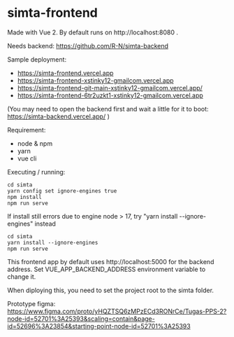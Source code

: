 # simta-frontend
Made with Vue 2. By default runs on http://localhost:8080 .

Needs backend: https://github.com/R-N/simta-backend

Sample deployment: 
- https://simta-frontend.vercel.app
- https://simta-frontend-xstinky12-gmailcom.vercel.app
- https://simta-frontend-git-main-xstinky12-gmailcom.vercel.app/
- https://simta-frontend-6tr2uzkt1-xstinky12-gmailcom.vercel.app

(You may need to open the backend first and wait a little for it to boot: https://simta-backend.vercel.app/ )

Requirement:
- node & npm
- yarn
- vue cli
 
Executing / running:
```
cd simta
yarn config set ignore-engines true
npm install
npm run serve
```

If install still errors due to engine node > 17, try "yarn install --ignore-engines" instead
```
cd simta
yarn install --ignore-engines
npm run serve
```

This frontend app by default uses http://localhost:5000 for the backend address.
Set VUE_APP_BACKEND_ADDRESS environment variable to change it.

When diploying this, you need to set the project root to the simta folder.

Prototype figma: https://www.figma.com/proto/yHQZTSQ6zMPzECd3RONrCe/Tugas-PPS-2?node-id=52701%3A25393&scaling=contain&page-id=52696%3A23854&starting-point-node-id=52701%3A25393
